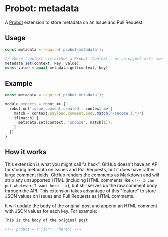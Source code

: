 # Probot: metadata

A [Probot](https://github.com/probot/probot) extension to store metadata on an Issue and Pull Request.

## Usage

```js
const metadata = require('probot-metadata');

// where `context` is either a Probot `Context`, or an object with `owner`, `repo`, and `number values`
metadata.set(context, key, value);
const value = await metadata.get(context, key)
```

## Example

```js
const metadata = require('probot-metadata');

module.exports = robot => {
  robot.on('issue_comment.created', context => {
    match = context.payload.comment.body.match('/snooze (.*)')
    if(match) {
      metadata.set(context, 'snooze', match[1]);
    }
  })
}
```

## How it works

This extension is what you might call "a hack". GitHub doesn't have an API for storing metadata on Issues and Pull Requests, but it does have rather large comment fields. GitHub renders the comments as Markdown and will strip any unsupported HTML (including HTML comments like `<!-- I can put whatever I want here -->`), but still serves up the raw comment body through the API. This extension takes advantage of this "feature" to store JSON values on Issues and Pull Requests as HTML comments.

It will update the body of the original post and append an HTML comment with JSON values for each key. For example:

```markdown
This is the body of the original post

<!-- probot = {"json": "here"} -->
```
